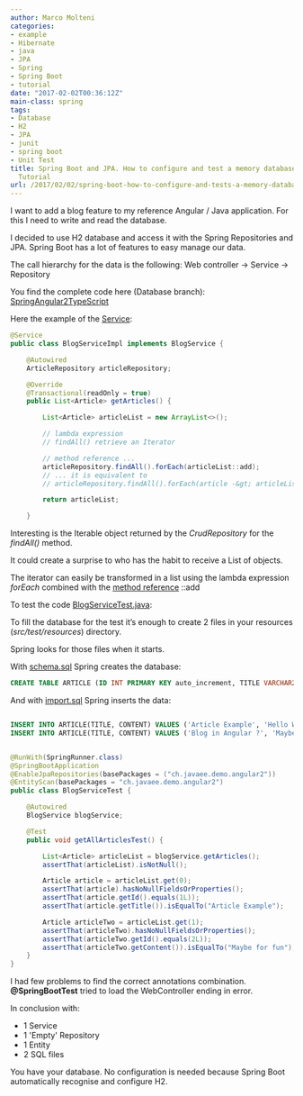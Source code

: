 ```yaml
---
author: Marco Molteni
categories:
- example
- Hibernate
- java
- JPA
- Spring
- Spring Boot
- tutorial
date: "2017-02-02T00:36:12Z"
main-class: spring
tags:
- Database
- H2
- JPA
- junit
- spring boot
- Unit Test
title: Spring Boot and JPA. How to configure and test a memory database (H2) &#8211;
  Tutorial
url: /2017/02/02/spring-boot-how-to-configure-and-tests-a-memory-database-h2-tutorial/
---
```

I want to add a blog feature to my reference Angular / Java application. For this I need to write and read the database.

I decided to use H2 database and access it with the Spring Repositories and JPA. Spring Boot has a lot of features to easy manage our data.

The call hierarchy for the data is the following: Web controller -> Service -> Repository

You find the complete code here (Database branch): <a href="https://github.com/marco76/SpringAngular2TypeScript/tree/feature/database/server/src" target="_blank">SpringAngular2TypeScript</a>

Here the example of the <a href="https://github.com/marco76/SpringAngular2TypeScript/blob/feature/database/server/src/main/java/ch/javaee/demo/angular2/service/blog/BlogServiceImpl.java" target="_blank">Service</a>:

``` java
@Service
public class BlogServiceImpl implements BlogService {

    @Autowired
    ArticleRepository articleRepository;

    @Override
    @Transactional(readOnly = true)
    public List<Article> getArticles() {

        List<Article> articleList = new ArrayList<>();

        // lambda expression
        // findAll() retrieve an Iterator

        // method reference ...
        articleRepository.findAll().forEach(articleList::add);
        // ... it is equivalent to
        // articleRepository.findAll().forEach(article -&gt; articleList.add(article));

        return articleList;

    }
```

Interesting is the Iterable object returned by the _CrudRepository_ for the _findAll()_ method.
  
It could create a surprise to who has the habit to receive a List of objects.
  
The iterator can easily be transformed in a list using the lambda expression _forEach_ combined with the <a href="https://docs.oracle.com/javase/tutorial/java/javaOO/methodreferences.html" target="_blank">method reference</a> ::add

To test the code <a href="https://github.com/marco76/SpringAngular2TypeScript/blob/feature/database/server/src/test/java/ch/javaee/demo/angular2/service/blog/BlogServiceTest.java" target="_blank">BlogServiceTest.java</a>:

To fill the database for the test it&#8217;s enough to create 2 files in your resources (_src/test/resources_) directory.
  
Spring looks for those files when it starts.
  
With <a href="https://github.com/marco76/SpringAngular2TypeScript/blob/feature/database/server/src/test/resources/schema.sql" target="_blank">schema.sql</a> Spring creates the database:

``` sql
CREATE TABLE ARTICLE (ID INT PRIMARY KEY auto_increment, TITLE VARCHAR2(100), CONTENT TEXT)
```

And with <a href="https://github.com/marco76/SpringAngular2TypeScript/blob/feature/database/server/src/test/resources/schema.sql" target="_blank">import.sql</a> Spring inserts the data:

``` sql

INSERT INTO ARTICLE(TITLE, CONTENT) VALUES ('Article Example', 'Hello World from Java and H2');
INSERT INTO ARTICLE(TITLE, CONTENT) VALUES ('Blog in Angular ?', 'Maybe for fun');

```

```java

@RunWith(SpringRunner.class)
@SpringBootApplication
@EnableJpaRepositories(basePackages = ("ch.javaee.demo.angular2"))
@EntityScan(basePackages = "ch.javaee.demo.angular2")
public class BlogServiceTest {

    @Autowired
    BlogService blogService;

    @Test
    public void getAllArticlesTest() {

        List<Article> articleList = blogService.getArticles();
        assertThat(articleList).isNotNull();

        Article article = articleList.get(0);
        assertThat(article).hasNoNullFieldsOrProperties();
        assertThat(article.getId().equals(1L));
        assertThat(article.getTitle()).isEqualTo("Article Example");

        Article articleTwo = articleList.get(1);
        assertThat(articleTwo).hasNoNullFieldsOrProperties();
        assertThat(articleTwo.getId().equals(2L));
        assertThat(articleTwo.getContent()).isEqualTo("Maybe for fun");
    }
}
```

I had few problems to find the correct annotations combination. **@SpringBootTest** tried to load the WebController ending in error.

In conclusion with:
  
- 1 Service
- 1 'Empty' Repository
- 1 Entity
- 2 SQL files

You have your database. No configuration is needed because Spring Boot automatically recognise and configure H2.